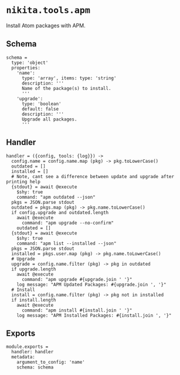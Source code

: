 
# `nikita.tools.apm`

Install Atom packages with APM.

## Schema

    schema =
      type: 'object'
      properties:
        'name':
          type: 'array', items: type: 'string'
          description: '''
          Name of the package(s) to install.
          '''
        'upgrade':
          type: 'boolean'
          default: false
          description: '''
          Upgrade all packages.
          '''

## Handler

    handler = ({config, tools: {log}}) ->
      config.name = config.name.map (pkg) -> pkg.toLowerCase()
      outdated = []
      installed = []
      # Note, cant see a difference between update and upgrade after printing help
      {stdout} = await @execute
        $shy: true
        command: "apm outdated --json"
      pkgs = JSON.parse stdout
      outdated = pkgs.map (pkg) -> pkg.name.toLowerCase()
      if config.upgrade and outdated.length
        await @execute
          command: "apm upgrade --no-confirm"
        outdated = []
      {stdout} = await @execute
        $shy: true
        command: "apm list --installed --json"
      pkgs = JSON.parse stdout
      installed = pkgs.user.map (pkg) -> pkg.name.toLowerCase()
      # Upgrade
      upgrade = config.name.filter (pkg) -> pkg in outdated
      if upgrade.length
        await @execute
          command: "apm upgrade #{upgrade.join ' '}"
        log message: "APM Updated Packages: #{upgrade.join ', '}"
      # Install
      install = config.name.filter (pkg) -> pkg not in installed
      if install.length
        await @execute
          command: "apm install #{install.join ' '}"
        log message: "APM Installed Packages: #{install.join ', '}"

## Exports

    module.exports =
      handler: handler
      metadata:
        argument_to_config: 'name'
        schema: schema

